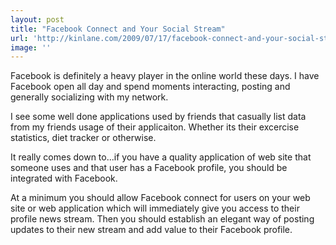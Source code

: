 ```yaml
---
layout: post
title: "Facebook Connect and Your Social Stream"
url: 'http://kinlane.com/2009/07/17/facebook-connect-and-your-social-stream/'
image: ''
---
```


Facebook is definitely a heavy player in the online world these days. I have Facebook open all day and spend moments interacting, posting and generally socializing with my network.

I see some well done applications used by friends that casually list data from my friends usage of their applicaiton. Whether its their excercise statistics, diet tracker or otherwise.

It really comes down to...if you have a quality application of web site that someone uses and that user has a Facebook profile, you should be integrated with Facebook.

At a minimum you should allow Facebook connect for users on your web site or web application which will immediately give you access to their profile news stream. Then you should establish an elegant way of posting updates to their new stream and add value to their Facebook profile.
